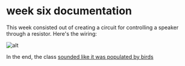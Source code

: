 # week six documentation

This week consisted out of creating a circuit for controlling a speaker through a resistor. Here's the wiring:

![alt](https://lh3.googleusercontent.com/aspN2fLX1EZlIXKPycVik03HMEkQwwt4kWt3Ur4zv4kHiKYwxZbYCrc1dB8-VTrcgYbniBGiFU35HzEnMoOR2Oo7uaUXT4txhLKNNNJ3VBUgu7YeKK-3M1VR954hlwnRMsNXObiXYe7Uxwi51C5pzm_y1gawgHjtvhpYCilsHsJT5e2h1qg8fRsenzCVQAQfiOBe8FBD5GGwsg5R9Ho1VqiWW9fXHIG6db_mvWLKq_lPSaOtGYYBWzB2pEXfSdozDy3IgI5oiOI2ooxQPP00g2ZpMT0j2k5SlsDlhyQsKi-hi7--MT2jDgVB84uBT90FwaLhJWE9DjylvaSC-ryuG0SY3-ZRpqBzmS24ithBLHZCEI5gP3xbZx6CyBBASWpp_ehfWndVjIVXtiRK_-MwrT3BpwgWmb0t21-c9w7vUPVG572qpLaQq65p7D9XeG-KGU2vLh661Hvez7y3l8lUs7sk03nCRx8ooOsmr0wPWHxP9myUquOnqre2eVuPRNv_7uCnB8jR9KnFuJYSlewDeFoi84oPGrG_Olnvb4PssROL4vOyAh9LyZny0Gt7MOM-bCjqM61JAfMopdGyU8hqmnjw9MYdXcpotMmxTbFK6KTslVLg000aBVW9meHVyKPJRChOqbyRdvBV3HKWUrYtOhawZ8nfJ9bfRhp72Q4AF4C9P8zFB_nBeiE9=w1023-h1818-no)

In the end, the class [sounded like it was populated by birds](https://photos.app.goo.gl/nadNhHpRCijYr7EcA)
